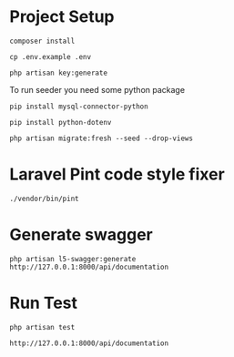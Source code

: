 # Project Setup

```composer install```

```cp .env.example .env```

```php artisan key:generate```



To run seeder you need some python package

``` pip install mysql-connector-python ```

``` pip install python-dotenv ```



```php artisan migrate:fresh --seed --drop-views```



# Laravel Pint code style fixer
```./vendor/bin/pint```

# Generate swagger
```php artisan l5-swagger:generate```
```http://127.0.0.1:8000/api/documentation```



# Run Test
```php artisan test```

```http://127.0.0.1:8000/api/documentation```
